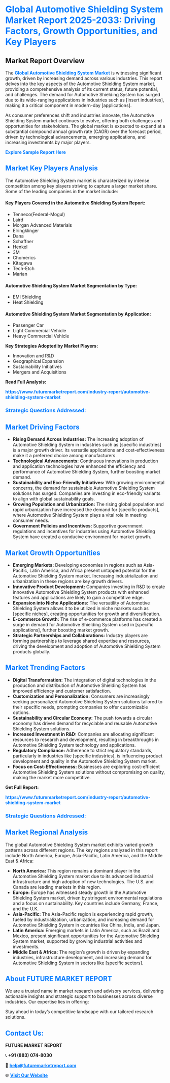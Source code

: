 <h1 style="color: #007BFF;">Global Automotive Shielding System Market Report 2025-2033: Driving Factors, Growth Opportunities, and Key Players</h1>

<section id="overview">
<h2>Market Report Overview</h2>
<p>The <a href="https://www.futuremarketreport.com/industry-report/automotive-shielding-system-market" style="color: #007BFF; text-decoration: none;"><strong>Global Automotive Shielding System Market</strong></a> is witnessing significant growth, driven by increasing demand across various industries. This report delves into the key aspects of the Automotive Shielding System market, providing a comprehensive analysis of its current status, future potential, and challenges. The demand for Automotive Shielding System has surged due to its wide-ranging applications in industries such as [insert industries], making it a critical component in modern-day [applications].</p>
<p>As consumer preferences shift and industries innovate, the Automotive Shielding System market continues to evolve, offering both challenges and opportunities for stakeholders. The global market is expected to expand at a substantial compound annual growth rate (CAGR) over the forecast period, driven by technological advancements, emerging applications, and increasing investments by major players.</p>
</section>

<section id="overview">
<p><a href="https://www.futuremarketreport.com/request-sample/reportId=45327" style="color: #007BFF; text-decoration: none;"><strong>Explore Sample Report Here</strong></a></p>
</section>

<section id="key-players">
<h2 style="color: #007BFF;">Market Key Players Analysis</h2>
<p>The Automotive Shielding System market is characterized by intense competition among key players striving to capture a larger market share. Some of the leading companies in the market include:</p>
<h4>Key Players Covered in the Automotive Shielding System Report:</h4>
<ul><li>Tenneco(Federal-Mogul)</li><li>Laird</li><li>Morgan Advanced Materials</li><li>Elringklinger</li><li>Dana</li><li>Schaffner</li><li>Henkel</li><li>3M</li><li>Chomerics</li><li>Kitagawa</li><li>Tech-Etch</li><li>Marian</li></ul>
<h4>Automotive Shielding System Market Segmentation by Type:</h4>
<ul><li>EMI Shielding</li><li>Heat Shielding</li></ul>

<h4>Automotive Shielding System Market Segmentation by Application:</h4>
<ul><li>Passenger Car</li><li>Light Commercial Vehicle</li><li>Heavy Commercial Vehicle</li></ul>
<p><strong>Key Strategies Adopted by Market Players:</strong></p>
<ul>
<li>Innovation and R&D</li>
<li>Geographical Expansion</li>
<li>Sustainability Initiatives</li>
<li>Mergers and Acquisitions</li>
</ul>
</section>

<section>
<p><strong>Read Full Analysis: </strong></p><a href="https://www.futuremarketreport.com/industry-report/automotive-shielding-system-market" style="color: #007BFF; text-decoration: none;"><strong>https://www.futuremarketreport.com/industry-report/automotive-shielding-system-market</strong></a>
<h3 style="color: #007BFF;">Strategic Questions Addressed:</h3>
</section>

<section id="driving-factors">
<h2 style="color: #007BFF;">Market Driving Factors</h2>
<ul>
<li><strong>Rising Demand Across Industries:</strong> The increasing adoption of Automotive Shielding System in industries such as [specific industries] is a major growth driver. Its versatile applications and cost-effectiveness make it a preferred choice among manufacturers.</li>
<li><strong>Technological Advancements:</strong> Continuous innovations in production and application technologies have enhanced the efficiency and performance of Automotive Shielding System, further boosting market demand.</li>
<li><strong>Sustainability and Eco-Friendly Initiatives:</strong> With growing environmental concerns, the demand for sustainable Automotive Shielding System solutions has surged. Companies are investing in eco-friendly variants to align with global sustainability goals.</li>
<li><strong>Growing Population and Urbanization:</strong> The rising global population and rapid urbanization have increased the demand for [specific products], where Automotive Shielding System plays a vital role in meeting consumer needs.</li>
<li><strong>Government Policies and Incentives:</strong> Supportive government regulations and incentives for industries using Automotive Shielding System have created a conducive environment for market growth.</li>
</ul>
</section>

<section id="growth-opportunities">
<h2 style="color: #007BFF;">Market Growth Opportunities</h2>
<ul>
<li><strong>Emerging Markets:</strong> Developing economies in regions such as Asia-Pacific, Latin America, and Africa present untapped potential for the Automotive Shielding System market. Increasing industrialization and urbanization in these regions are key growth drivers.</li>
<li><strong>Innovative Product Development:</strong> Companies investing in R&D to create innovative Automotive Shielding System products with enhanced features and applications are likely to gain a competitive edge.</li>
<li><strong>Expansion into Niche Applications:</strong> The versatility of Automotive Shielding System allows it to be utilized in niche markets such as [specific niches], creating opportunities for growth and diversification.</li>
<li><strong>E-commerce Growth:</strong> The rise of e-commerce platforms has created a surge in demand for Automotive Shielding System used in [specific applications], further boosting market growth.</li>
<li><strong>Strategic Partnerships and Collaborations:</strong> Industry players are forming partnerships to leverage shared expertise and resources, driving the development and adoption of Automotive Shielding System products globally.</li>
</ul>
</section>

<section id="trending-factors">
<h2 style="color: #007BFF;">Market Trending Factors</h2>
<ul>
<li><strong>Digital Transformation:</strong> The integration of digital technologies in the production and distribution of Automotive Shielding System has improved efficiency and customer satisfaction.</li>
<li><strong>Customization and Personalization:</strong> Consumers are increasingly seeking personalized Automotive Shielding System solutions tailored to their specific needs, prompting companies to offer customizable options.</li>
<li><strong>Sustainability and Circular Economy:</strong> The push towards a circular economy has driven demand for recyclable and reusable Automotive Shielding System solutions.</li>
<li><strong>Increased Investment in R&D:</strong> Companies are allocating significant resources to research and development, resulting in breakthroughs in Automotive Shielding System technology and applications.</li>
<li><strong>Regulatory Compliance:</strong> Adherence to strict regulatory standards, particularly in industries like [specific industries], is influencing product development and quality in the Automotive Shielding System market.</li>
<li><strong>Focus on Cost-Effectiveness:</strong> Businesses are exploring cost-efficient Automotive Shielding System solutions without compromising on quality, making the market more competitive.</li>
</ul>
</section>

<section>
<p><strong>Get Full Report: </strong></p><a href="https://www.futuremarketreport.com/industry-report/automotive-shielding-system-market" style="color: #007BFF; text-decoration: none;"><strong>https://www.futuremarketreport.com/industry-report/automotive-shielding-system-market</strong></a>
<h3 style="color: #007BFF;">Strategic Questions Addressed:</h3>
</section>


<section id="regional-analysis">
<h2 style="color: #007BFF;">Market Regional Analysis</h2>
<p>The global Automotive Shielding System market exhibits varied growth patterns across different regions. The key regions analyzed in this report include North America, Europe, Asia-Pacific, Latin America, and the Middle East & Africa:</p>
<ul>
<li><strong>North America:</strong> This region remains a dominant player in the Automotive Shielding System market due to its advanced industrial infrastructure and high adoption of new technologies. The U.S. and Canada are leading markets in this region.</li>
<li><strong>Europe:</strong> Europe has witnessed steady growth in the Automotive Shielding System market, driven by stringent environmental regulations and a focus on sustainability. Key countries include Germany, France, and the U.K.</li>
<li><strong>Asia-Pacific:</strong> The Asia-Pacific region is experiencing rapid growth, fueled by industrialization, urbanization, and increasing demand for Automotive Shielding System in countries like China, India, and Japan.</li>
<li><strong>Latin America:</strong> Emerging markets in Latin America, such as Brazil and Mexico, present significant opportunities for the Automotive Shielding System market, supported by growing industrial activities and investments.</li>
<li><strong>Middle East & Africa:</strong> The region’s growth is driven by expanding industries, infrastructure development, and increasing demand for Automotive Shielding System in sectors like [specific sectors].</li>
</ul>
</section>

<footer>
<h2 style="color: #007BFF;">About FUTURE MARKET REPORT</h2>
<p>We are a trusted name in market research and advisory services, delivering actionable insights and strategic support to businesses across diverse industries. Our expertise lies in offering:</p>

<p>Stay ahead in today’s competitive landscape with our tailored research solutions.</p>

<h2 style="color: #007BFF;">Contact Us:</h2>
<p><strong>FUTURE MARKET REPORT</strong></p>
<p>📞 <strong>+91 (883) 074-8030</strong></p>
<p>📧 <strong><a href="mailto:help@futuremarketreport.com" style="color: #007BFF;">help@futuremarketreport.com</a></strong></p>
<p>🌐 <strong><a href="https://www.futuremarketreport.com/" style="color: #007BFF;">Visit Our Website</a></strong></p>
</footer>